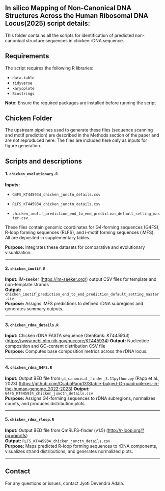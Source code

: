 
## In silico Mapping of Non-Canonical DNA Structures Across the Human Ribosomal DNA Locus(2025) script details:

This folder contains all the scripts for identification of predicted non-canonical structure sequences in chicken rDNA sequence.



## Requirements

The script requires the following R libraries:
 - `data.table`
 - `tidyverse`
 - `karyoplote`
 - `Biostrings`
 

**Note:** Ensure the required packages are installed before running the script 


## Chicken Folder

The upstream pipelines used to generate these files (sequence scanning and motif prediction) are described in the Methods section of the paper and are not reproduced here. The files are included here only as inputs for figure generation.


## Scripts and descriptions

#### 1. `chicken_evolutionary.R`
**Inputs:**

- `G4FS_KT445934_chicken_junctn_details.csv`

- `RLFS_KT445934_chicken_junctn_details.csv`

- `chicken_imotif_prediction_end_to_end_prediction_default_setting_master.csv`

These files contain genomic coordinates for G4-forming sequences (G4FS), R-loop forming sequences (RLFS), and i-motif forming sequences (iMFS). All are deposited in supplementary tables.

**Purpose:** Integrates these datasets for comparative and evolutionary visualization.

---

#### 2. `chicken_imotif.R`
**Input:** iM-seeker (https://im-seeker.org/) output CSV files for template and non-template strands  
**Output:** `chicken_imotif_prediction_end_to_end_prediction_default_setting_master.csv`  
**Purpose:** Assigns iMFS predictions to defined rDNA subregions and generates summary outputs.

---

#### 3. `chicken_rdna_details.R`
**Input:** Chicken rDNA FASTA sequence (GenBank: *KT445934*) (https://www.ncbi.nlm.nih.gov/nuccore/KT445934) 
**Output:** Nucleotide composition and GC-content distribution CSV file  
**Purpose:** Computes base composition metrics across the rDNA locus.

---

#### 4. `chicken_rdna_G4FS.R`
**Input:** Output BED file from `g4_canonical_finder_3.11python.py` (Papp et al., 2023) (https://github.com/CsabaPapp13/Stable-bulged-G-quadruplexes-in-the-human-genome_2022-2023) 
**Output:** `G4FS_KT445934_chicken_junctn_details.csv`  
**Purpose:** Assigns G4-forming sequences to rDNA subregions, normalizes counts, and produces distribution plots.

---

#### 5. `chicken_rdna_rloop.R`
**Input:** Output BED file from QmRLFS-finder (v1.5) (http://r-loop.org/?pg=qmrlfs)  
**Output:** `RLFS_KT445934_chicken_junctn_details.csv`  
**Purpose:** Maps predicted R-loop forming sequences to rDNA components, visualizes strand distributions, and generates normalized plots.

---


## Contact

For any questions or issues, contact Jyoti Devendra Adala.
